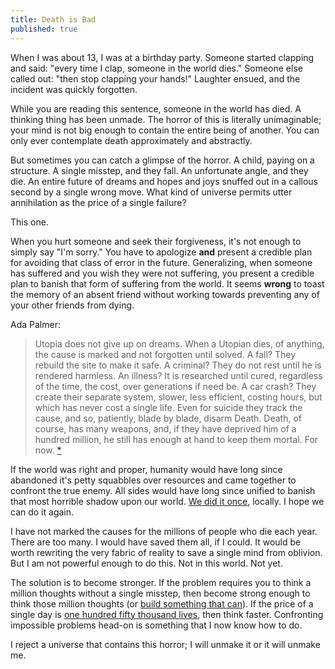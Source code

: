```yaml
---
title: Death is Bad
published: true
---
```


When I was about 13, I was at a birthday party. Someone started clapping and said: "every time I clap, someone in the world dies."  Someone else called out: "then stop clapping your hands!" Laughter ensued, and the incident was quickly forgotten. 

While you are reading this sentence, someone in the world has died. A thinking thing has been unmade. The horror of this is literally unimaginable; your mind is not big enough to contain the entire being of another. You can only ever contemplate death approximately and abstractly.

But sometimes you can catch a glimpse of the horror. A child, paying on a structure. A single misstep, and they fall. An unfortunate angle, and they die. An entire future of dreams and hopes and joys snuffed out in a callous second by a single wrong move. What kind of universe permits utter annihilation as the price of a single failure?

This one. 

When you hurt someone and seek their forgiveness, it's not enough to simply say "I'm sorry." You have to apologize __and__ present a credible plan for avoiding that class of error in the future. Generalizing, when someone has suffered and you wish they were not suffering, you present a credible plan to banish that form of suffering from the world. It seems __wrong__ to toast the memory of an absent friend without working towards preventing any of your other friends from dying. 

Ada Palmer:
> Utopia does not give up on dreams. When a Utopian dies, of anything, the cause is marked and not forgotten until solved. A fall? They rebuild the site to make it safe. A criminal? They do not rest until he is rendered harmless. An illness? It is researched until cured, regardless of the time, the cost, over generations if need be. A car crash? They create their separate system, slower, less efficient, costing hours, but which has never cost a single life. Even for suicide they track the cause, and so, patiently, blade by blade, disarm Death. Death, of course, has many weapons, and, if they have deprived him of a hundred million, he still has enough at hand to keep them mortal. For now. [*](((6Z5XbnO3T)))

If the world was right and proper, humanity would have long since abandoned it's petty squabbles over resources and came together to confront the true enemy. All sides would have long since unified to banish that most horrible shadow upon our world. [We did it once](https://blog.jaibot.com/500-million-but-not-a-single-one-more/), locally. I hope we can do it again.

I have not marked the causes for the millions of people who die each year. There are too many. I would have saved them all, if I could. It would be worth rewriting the very fabric of reality to save a single mind from oblivion. But I am not powerful enough to do this. Not in this world. Not yet.

The solution is to become stronger. If the problem requires you to think a million thoughts without a single misstep, then become strong enough to think those million thoughts (or [build something that can](https://markxu.com/ai-safety-faqs)). If the price of a single day is [one hundred fifty thousand lives](https://ourworldindata.org/births-and-deaths), then think faster. Confronting impossible problems head-on is something that I now know how to do.

I reject a universe that contains this horror; I will unmake it or it will unmake me.
